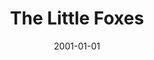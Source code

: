 ---
title: The Little Foxes
date: 2001-01-01
closing_date: 
layout: productions
featured_image: 
image_caption:
image_credit:
playbill: 
category: 
Theatre: Theatre Jacksonville
Venue: Little Theatre
cast:
  Addie: Toni Philips
  Cal: Kenneth E. Walker
  Birdie Hubbard: Simone Aden-Reid
  Oscar Hubbard: Del Austin
  Leo Hubbard: Hollis Smith
  Regina Giddens: Sandra S. Spurney
  William Marshall: Paul Anello
  Benjamin Hubbard: Gregory Leute
  Alexandra Giddens: Tara Williams
  Horace Giddens: Michael Lipp
crew:
  Artistic Director: Dr. Lee Beger
  Set Design: Andrew J. Way
  Lighting Design: Pamela B. Jackson
  Costume Design: Joy Smith
  Set Dressings: J. Scott Berry
  Assistant Director:
    - Christina Boyd
    - Caitlin Parrish
  Properties: 
    - Jodi Cubler
  Properties Assistant:
    - Deon Young
    - Tad Wiggins
    - David Eger
    - Tanase Gheorghe Popa
  Sound Technician: Jon Bennett
  Lighting Technician:
    - Gloria Pepe
  Set Construction:
    - Tim Kline
    - Mary Swanson
    - Jon Bennett
    - Manuel Bello
    - Gloria Pepe
    - Claudia Wright
    - Deon Young
  Stage Carpenter: James Pitts
external_links:
---